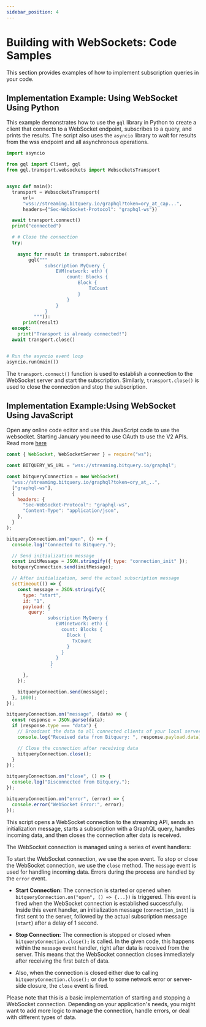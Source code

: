 ```yaml
---
sidebar_position: 4
---
```


# Building with WebSockets: Code Samples

This section provides examples of how to implement subscription queries in your code.

## Implementation Example: Using WebSocket Using Python

This example demonstrates how to use the `gql` library in Python to create a client that connects to a WebSocket endpoint, subscribes to a query, and prints the results. The script also uses the `asyncio` library to wait for results from the wss endpoint and all asynchronous operations.

```python
import asyncio

from gql import Client, gql
from gql.transport.websockets import WebsocketsTransport


async def main():
  transport = WebsocketsTransport(
      url=
      "wss://streaming.bitquery.io/graphql?token=ory_at_cap...",
      headers={"Sec-WebSocket-Protocol": "graphql-ws"})

  await transport.connect()
  print("connected")

  # # Close the connection
  try:
 
    async for result in transport.subscribe(
        gql("""
              subscription MyQuery {
                  EVM(network: eth) {
                      count: Blocks {
                          Block {
                              TxCount
                          }
                      }
                  }
              }
          """)):
      print(result)
  except:
    print("Transport is already connected!")
  await transport.close()


# Run the asyncio event loop
asyncio.run(main())


```

The `transport.connect()` function is used to establish a connection to the WebSocket server and start the subscription. Similarly, `transport.close()` is used to close the connection and stop the subscription.

## Implementation Example:Using WebSocket Using JavaScript

Open any online code editor and use this JavaScript code to use the websocket. Starting January you need to use OAuth to use the V2 APIs. Read more [here](/docs/authorisation/websocket.md)

```javascript
const { WebSocket, WebSocketServer } = require("ws");

const BITQUERY_WS_URL = "wss://streaming.bitquery.io/graphql";

const bitqueryConnection = new WebSocket(
  "wss://streaming.bitquery.io/graphql?token=ory_at_..",
  ["graphql-ws"],
  {
    headers: {
      "Sec-WebSocket-Protocol": "graphql-ws",
      "Content-Type": "application/json",
    },
  }
);

bitqueryConnection.on("open", () => {
  console.log("Connected to Bitquery.");

  // Send initialization message
  const initMessage = JSON.stringify({ type: "connection_init" });
  bitqueryConnection.send(initMessage);

  // After initialization, send the actual subscription message
  setTimeout(() => {
    const message = JSON.stringify({
      type: "start",
      id: "1",
      payload: {
        query: `
               subscription MyQuery {
                  EVM(network: eth) {
                    count: Blocks {
                      Block {
                        TxCount
                      }
                    }
                  }
                }
                `
      },
    });

    bitqueryConnection.send(message);
  }, 1000);
});

bitqueryConnection.on("message", (data) => {
  const response = JSON.parse(data);
  if (response.type === "data") {
    // Broadcast the data to all connected clients of your local server
    console.log("Received data from Bitquery: ", response.payload.data);

    // Close the connection after receiving data
    bitqueryConnection.close();
  }
});

bitqueryConnection.on("close", () => {
  console.log("Disconnected from Bitquery.");
});

bitqueryConnection.on("error", (error) => {
  console.error("WebSocket Error:", error);
});
```

This script opens a WebSocket connection to the streaming API, sends an initialization message, starts a subscription with a GraphQL query, handles incoming data, and then closes the connection after data is received.

The WebSocket connection is managed using a series of event handlers:

To start the WebSocket connection, we use the `open` event. To stop or close the WebSocket connection, we use the `close` method. The `message` event is used for handling incoming data. Errors during the process are handled by the `error` event.

- **Start Connection:** The connection is started or opened when `bitqueryConnection.on("open", () => {...})` is triggered. This event is fired when the WebSocket connection is established successfully. Inside this event handler, an initialization message (`connection_init`) is first sent to the server, followed by the actual subscription message (`start`) after a delay of 1 second.

- **Stop Connection:** The connection is stopped or closed when `bitqueryConnection.close();` is called. In the given code, this happens within the `message` event handler, right after data is received from the server. This means that the WebSocket connection closes immediately after receiving the first batch of data.

- Also, when the connection is closed either due to calling `bitqueryConnection.close();` or due to some network error or server-side closure, the `close` event is fired.

Please note that this is a basic implementation of starting and stopping a WebSocket connection. Depending on your application's needs, you might want to add more logic to manage the connection, handle errors, or deal with different types of data.
